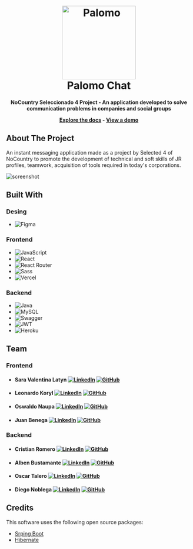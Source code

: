 
<h1 align="center">
  <br>
  <a href="https://github.com/No-Country/S4-05-T-Java-React"><img src="https://i.pinimg.com/564x/09/4c/5f/094c5fe42c4b0c471179d80483c40ace.jpg" alt="Palomo" width="200"></a>
  <br>
  Palomo Chat
  <br>
</h1>

<h4 align="center">NoCountry Seleccionado 4 Project - An application developed to solve communication problems in companies and social groups


<p align="center">
  <a href="https://github.com/No-Country/S4-05-T-Java-React">Explore the docs</a> - 
  <a href="https://proyecto-react-ashen.vercel.app/">View a demo</a>
</p>



## About The Project

An instant messaging application made as a project by Selected 4 of NoCountry to promote the development of technical and soft skills of JR profiles, teamwork, acquisition of tools required in today's corporations.

![screenshot](https://i.ibb.co/26rycbf/Palomo-Chat.gif)

## Built With
### Desing
- ![Figma](https://img.shields.io/badge/Figma-%23F24E1E.svg?style=for-the-badge&logo=Figma&logoColor=white)

### Frontend
- ![JavaScript](https://img.shields.io/badge/JavaScript-%23323330.svg?style=for-the-badge&logo=Javascript&logoColor=%23F7DF1E)
- ![React](https://img.shields.io/badge/React-149eca?style=for-the-badge&logo=react&logoColor=fff)
- ![React Router](https://img.shields.io/badge/React_Router-000?style=for-the-badge&logo=reactrouter&logoColor=fff)
- ![Sass](https://img.shields.io/badge/SASS-hotpink.svg?style=for-the-badge&logo=SASS&logoColor=white)
- ![Vercel](https://img.shields.io/badge/vercel%20-%23000000.svg?&style=for-the-badge&logo=vercel&logoColor=white)

### Backend
- ![Java](https://img.shields.io/badge/java-%23ED8B00.svg?style=for-the-badge&logo=java&logoColor=white)
- ![MySQL](https://img.shields.io/badge/mysql-%2300f.svg?style=for-the-badge&logo=mysql&logoColor=white)
- ![Swagger](https://img.shields.io/badge/-Swagger-%23Clojure?style=for-the-badge&logo=swagger&logoColor=white)
- ![JWT](https://img.shields.io/badge/JWT-black?style=for-the-badge&logo=JSON%20web%20tokens)
- ![Heroku](https://img.shields.io/badge/heroku-%23430098.svg?style=for-the-badge&logo=heroku&logoColor=white)

## Team

### Frontend
- #### Sara Valentina Latyn <a href="https://www.linkedin.com/in/valentina-latyn/" target="blank">![LinkedIn](https://img.shields.io/badge/linkedin-%230077B5.svg?style=for-the-badge&logo=linkedin&logoColor=white)</a> <a href="https://github.com/saravalentinal" target="blank">![GitHub](https://img.shields.io/badge/github-%23121011.svg?style=for-the-badge&logo=github&logoColor=white)</a>
- #### Leonardo Koryl <a href="https://www.linkedin.com/in/leonardo-koryl-4a407724/" target="blank">![LinkedIn](https://img.shields.io/badge/linkedin-%230077B5.svg?style=for-the-badge&logo=linkedin&logoColor=white)</a> <a href="https://github.com/Leonardo-JK" target="blank">![GitHub](https://img.shields.io/badge/github-%23121011.svg?style=for-the-badge&logo=github&logoColor=white)</a>
- #### Oswaldo Naupa <a href="https://www.linkedin.com/in/oswaldo-naupa-laura/" target="blank">![LinkedIn](https://img.shields.io/badge/linkedin-%230077B5.svg?style=for-the-badge&logo=linkedin&logoColor=white)</a> <a href="https://github.com/oswaldonaupa" target="blank">![GitHub](https://img.shields.io/badge/github-%23121011.svg?style=for-the-badge&logo=github&logoColor=white)</a>
- #### Juan Benega <a href="https://linkedin.com/in/in/juanbenegadesarrolloweb/" target="blank">![LinkedIn](https://img.shields.io/badge/linkedin-%230077B5.svg?style=for-the-badge&logo=linkedin&logoColor=white)</a> <a href="https://github.com/JuanBenega" target="blank">![GitHub](https://img.shields.io/badge/github-%23121011.svg?style=for-the-badge&logo=github&logoColor=white)</a>

### Backend
- #### Cristian Romero <a href="https://www.linkedin.com/in/rcristian/" target="blank">![LinkedIn](https://img.shields.io/badge/linkedin-%230077B5.svg?style=for-the-badge&logo=linkedin&logoColor=white)</a> <a href="https://github.com/cristiangromero" target="blank">![GitHub](https://img.shields.io/badge/github-%23121011.svg?style=for-the-badge&logo=github&logoColor=white)</a>
- #### Alben Bustamante <a href="https://www.linkedin.com/in/alben-bustamante/" target="blank">![LinkedIn](https://img.shields.io/badge/linkedin-%230077B5.svg?style=for-the-badge&logo=linkedin&logoColor=white)</a> <a href="https://github.com/alnicode" target="blank">![GitHub](https://img.shields.io/badge/github-%23121011.svg?style=for-the-badge&logo=github&logoColor=white)</a>
- #### Oscar Talero <a href="https://www.linkedin.com/in/oscartalero/" target="blank">![LinkedIn](https://img.shields.io/badge/linkedin-%230077B5.svg?style=for-the-badge&logo=linkedin&logoColor=white)</a> <a href="https://github.com/OscarTalero" target="blank">![GitHub](https://img.shields.io/badge/github-%23121011.svg?style=for-the-badge&logo=github&logoColor=white)</a>
- #### Diego Noblega <a href="https://www.linkedin.com/in/diego-noblega/" target="blank">![LinkedIn](https://img.shields.io/badge/linkedin-%230077B5.svg?style=for-the-badge&logo=linkedin&logoColor=white)</a> <a href="https://github.com/Noblega-Diego" target="blank">![GitHub](https://img.shields.io/badge/github-%23121011.svg?style=for-the-badge&logo=github&logoColor=white)</a>

## Credits

This software uses the following open source packages:

- [Srping Boot](https://spring.io/projects/spring-boot)
- [Hibernate](https://hibernate.org/)
